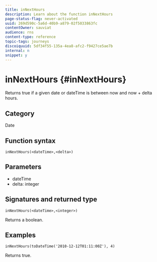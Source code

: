 ```yaml
---
title: inNextHours
description: Learn about the function inNextHours
page-status-flag: never-activated
uuid: 269d590c-5a6d-40b9-a879-02f5033863fc
contentOwner: sauviat
audience: rns
content-type: reference
topic-tags: journeys
discoiquuid: 5df34f55-135a-4ea8-afc2-f9427ce5ae7b
internal: n
snippet: y
---
```


# inNextHours {#inNextHours}

Returns true if a given date or dateTime is between now and now + delta hours.

## Category

Date

## Function syntax

`inNextHours(<dateTime>,<delta>)`

## Parameters

* dateTime
* delta: integer

## Signatures and returned type

`inNextHours(<dateTime>,<integer>)`

Returns a boolean.

## Examples

`inNextHours(toDateTime('2010-12-12T01:11:00Z'), 4)`

Returns true.
